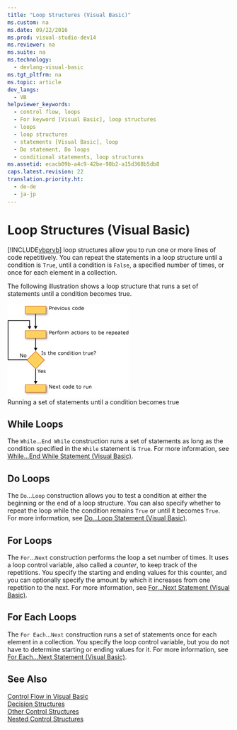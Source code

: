 ```yaml
---
title: "Loop Structures (Visual Basic)"
ms.custom: na
ms.date: 09/22/2016
ms.prod: visual-studio-dev14
ms.reviewer: na
ms.suite: na
ms.technology: 
  - devlang-visual-basic
ms.tgt_pltfrm: na
ms.topic: article
dev_langs: 
  - VB
helpviewer_keywords: 
  - control flow, loops
  - For keyword [Visual Basic], loop structures
  - loops
  - loop structures
  - statements [Visual Basic], loop
  - Do statement, Do loops
  - conditional statements, loop structures
ms.assetid: ecacb09b-a4c9-42be-98b2-a15d368b5db8
caps.latest.revision: 22
translation.priority.ht: 
  - de-de
  - ja-jp
---
```

# Loop Structures (Visual Basic)
[!INCLUDE[vbprvb](../vs140/includes/vbprvb_md.md)] loop structures allow you to run one or more lines of code repetitively. You can repeat the statements in a loop structure until a condition is `True`, until a condition is `False`, a specified number of times, or once for each element in a collection.  
  
 The following illustration shows a loop structure that runs a set of statements until a condition becomes true.  
  
 ![Flow chart of a Do...Until loop](../vs140/media/dountilloop.gif "DoUntilLoop")  
Running a set of statements until a condition becomes true  
  
## While Loops  
 The `While`...`End While` construction runs a set of statements as long as the condition specified in the `While` statement is `True`. For more information, see [While...End While Statement (Visual Basic)](../vs140/while...end-while-statement--visual-basic-.md).  
  
## Do Loops  
 The `Do`...`Loop` construction allows you to test a condition at either the beginning or the end of a loop structure. You can also specify whether to repeat the loop while the condition remains `True` or until it becomes `True`. For more information, see [Do...Loop Statement (Visual Basic)](../vs140/do...loop-statement--visual-basic-.md).  
  
## For Loops  
 The `For`...`Next` construction performs the loop a set number of times. It uses a loop control variable, also called a *counter*, to keep track of the repetitions. You specify the starting and ending values for this counter, and you can optionally specify the amount by which it increases from one repetition to the next. For more information, see [For...Next Statement (Visual Basic)](../vs140/for...next-statement--visual-basic-.md).  
  
## For Each Loops  
 The `For Each`...`Next` construction runs a set of statements once for each element in a collection. You specify the loop control variable, but you do not have to determine starting or ending values for it. For more information, see [For Each...Next Statement (Visual Basic)](../vs140/for-each...next-statement--visual-basic-.md).  
  
## See Also  
 [Control Flow in Visual Basic](../vs140/control-flow-in-visual-basic.md)   
 [Decision Structures](../vs140/decision-structures--visual-basic-.md)   
 [Other Control Structures](../vs140/other-control-structures--visual-basic-.md)   
 [Nested Control Structures](../vs140/nested-control-structures--visual-basic-.md)